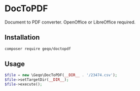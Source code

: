 # DocToPDF
Document to PDF converter. OpenOffice or LibreOffice required.
## Installation 
```bash
composer require geqo/doctopdf
```
## Usage
```php
$file = new \Geqo\DocToPDF(__DIR__ . '/23474.csv');
$file->setTargetDir(__DIR__);
$file->execute();
```
